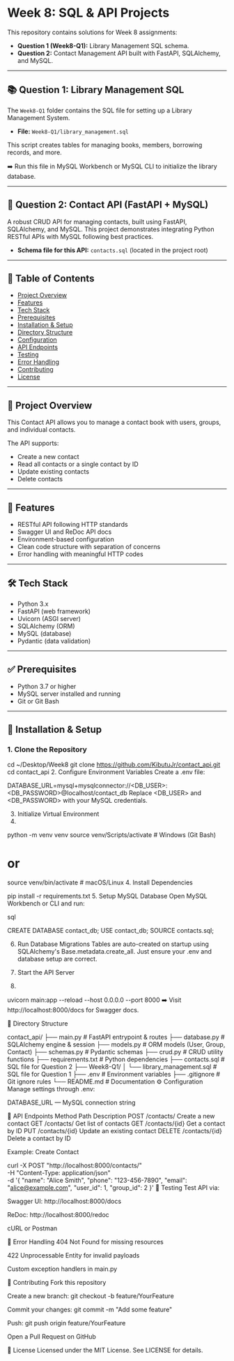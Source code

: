 # Week 8: SQL & API Projects

This repository contains solutions for Week 8 assignments:

- **Question 1 (Week8-Q1):** Library Management SQL schema.
- **Question 2:** Contact Management API built with FastAPI, SQLAlchemy, and MySQL.

---

## 📚 Question 1: Library Management SQL

The `Week8-Q1` folder contains the SQL file for setting up a Library Management System.

- **File:** `Week8-Q1/library_management.sql`

This script creates tables for managing books, members, borrowing records, and more.

➡️ Run this file in MySQL Workbench or MySQL CLI to initialize the library database.

---

## 📇 Question 2: Contact API (FastAPI + MySQL)

A robust CRUD API for managing contacts, built using FastAPI, SQLAlchemy, and MySQL.
This project demonstrates integrating Python RESTful APIs with MySQL following best practices.

- **Schema file for this API:** `contacts.sql` (located in the project root)

---

## 🚩 Table of Contents

- [Project Overview](#-project-overview)
- [Features](#-features)
- [Tech Stack](#️-tech-stack)
- [Prerequisites](#️-prerequisites)
- [Installation & Setup](#-installation--setup)
- [Directory Structure](#-directory-structure)
- [Configuration](#️-configuration)
- [API Endpoints](#-api-endpoints)
- [Testing](#-testing)
- [Error Handling](#-error-handling)
- [Contributing](#-contributing)
- [License](#-license)

---

## 🔎 Project Overview

This Contact API allows you to manage a contact book with users, groups, and individual contacts.

The API supports:
- Create a new contact
- Read all contacts or a single contact by ID
- Update existing contacts
- Delete contacts

---

## 🌟 Features

- RESTful API following HTTP standards
- Swagger UI and ReDoc API docs
- Environment-based configuration
- Clean code structure with separation of concerns
- Error handling with meaningful HTTP codes

---

## 🛠️ Tech Stack

- Python 3.x
- FastAPI (web framework)
- Uvicorn (ASGI server)
- SQLAlchemy (ORM)
- MySQL (database)
- Pydantic (data validation)

---

## ✅ Prerequisites

- Python 3.7 or higher
- MySQL server installed and running
- Git or Git Bash

---

## 🚀 Installation & Setup

### 1. Clone the Repository

cd ~/Desktop/Week8
git clone https://github.com/KibutuJr/contact_api.git
cd contact_api
2. Configure Environment Variables
Create a .env file:

DATABASE_URL=mysql+mysqlconnector://<DB_USER>:<DB_PASSWORD>@localhost/contact_db
Replace <DB_USER> and <DB_PASSWORD> with your MySQL credentials.

3. Initialize Virtual Environment
4. 
python -m venv venv
source venv/Scripts/activate  # Windows (Git Bash)
# or
source venv/bin/activate      # macOS/Linux
4. Install Dependencies

pip install -r requirements.txt
5. Setup MySQL Database
Open MySQL Workbench or CLI and run:

sql

CREATE DATABASE contact_db;
USE contact_db;
SOURCE contacts.sql;

6. Run Database Migrations
Tables are auto-created on startup using SQLAlchemy's Base.metadata.create_all.
Just ensure your .env and database setup are correct.

7. Start the API Server
8. 
uvicorn main:app --reload --host 0.0.0.0 --port 8000
➡️ Visit http://localhost:8000/docs for Swagger docs.

📂 Directory Structure

contact_api/
├── main.py             # FastAPI entrypoint & routes
├── database.py         # SQLAlchemy engine & session
├── models.py           # ORM models (User, Group, Contact)
├── schemas.py          # Pydantic schemas
├── crud.py             # CRUD utility functions
├── requirements.txt    # Python dependencies
├── contacts.sql        # SQL file for Question 2
├── Week8-Q1/
│   └── library_management.sql  # SQL file for Question 1
├── .env                # Environment variables
├── .gitignore          # Git ignore rules
└── README.md           # Documentation
⚙️ Configuration
Manage settings through .env:

DATABASE_URL — MySQL connection string

📡 API Endpoints
Method	Path	Description
POST	/contacts/	Create a new contact
GET	/contacts/	Get list of contacts
GET	/contacts/{id}	Get a contact by ID
PUT	/contacts/{id}	Update an existing contact
DELETE	/contacts/{id}	Delete a contact by ID

Example: Create Contact

curl -X POST "http://localhost:8000/contacts/" \
  -H "Content-Type: application/json" \
  -d '{
        "name": "Alice Smith",
        "phone": "123-456-7890",
        "email": "alice@example.com",
        "user_id": 1,
        "group_id": 2
      }'
🧪 Testing
Test API via:

Swagger UI: http://localhost:8000/docs

ReDoc: http://localhost:8000/redoc

cURL or Postman

🚩 Error Handling
404 Not Found for missing resources

422 Unprocessable Entity for invalid payloads

Custom exception handlers in main.py

🤝 Contributing
Fork this repository

Create a new branch: git checkout -b feature/YourFeature

Commit your changes: git commit -m "Add some feature"

Push: git push origin feature/YourFeature

Open a Pull Request on GitHub

📄 License
Licensed under the MIT License. See LICENSE for details.
